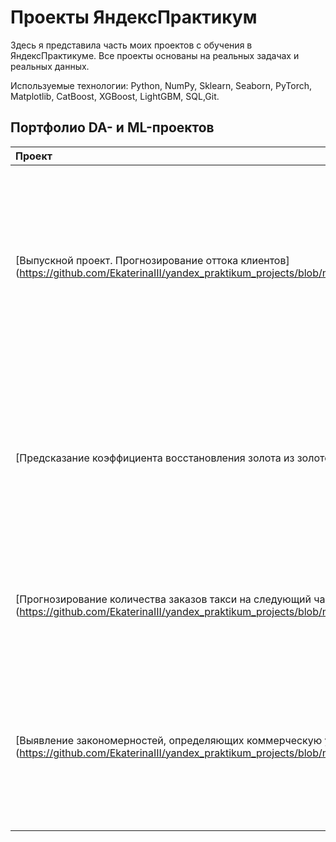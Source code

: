 # Проекты ЯндексПрактикум

Здесь я представила часть моих проектов с обучения в ЯндексПрактикуме. 
Все проекты основаны на реальных задачах и реальных данных.



Используемые технологии: Python, NumPy, Sklearn, Seaborn, PyTorch, Matplotlib, CatBoost, XGBoost, LightGBM, SQL,Git.

## Портфолио DA- и ML-проектов

 | Проект | Задачи проекта | Стек |
| :-----------| :----------- | :----------- |
| [Выпускной проект. Прогнозирование оттока клиентов] (https://github.com/EkaterinaIII/yandex_praktikum_projects/blob/main/final_project.ipynb)| Оператор связи «Ниединогоразрыва.ком» хочет научиться прогнозировать отток клиентов. Если выяснится, что пользователь планирует уйти, ему будут предложены промокоды и специальные условия. Команда оператора собрала персональные данные о некоторых клиентах, информацию об их тарифах и договорах. | Sklearn, Pandas, Python, CatBoost, LightGBM, Phik |
| [Предсказание коэффициента восстановления золота из золотосодержащей руды] | Задача: подготовить прототип модели машинного обучения для «Цифры». Модель должна предсказать коэффициент восстановления золота из золотосодержащей руды. Модель поможет оптимизировать производство, чтобы не запускать предприятие с убыточными характеристиками | Matplotlib, Seaborn, NumPy, Pandas, Python, Sklearn |
| [Прогнозирование количества заказов такси на следующий час (https://github.com/EkaterinaIII/yandex_praktikum_projects/blob/main/time_series.ipynb)]| Компания «Чётенькое такси» собрала исторические данные о заказах такси в аэропортах. Задача: найти модель предсказания количества заказов такси на следующий час | Pandas, Python, Sklearn, Lightgbm, Catboost, statsmodels |
[Выявление закономерностей, определяющих коммерческую успешность игры (https://github.com/EkaterinaIII/yandex_praktikum_projects/blob/main/GAMES_sales_research.ipynb)]| Интернет-магазин «Стримчик» продаёт по всему миру компьютерные игры. Задача: выявить определяющие успешность игры закономерности. Это позволит сделать ставку на потенциально популярный продукт и спланировать рекламные кампании | Pandas, NumPy, Matplotlib, SciPy, Seaborn |
